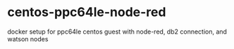 # centos-ppc64le-node-red
docker setup for ppc64le centos guest with node-red, db2 connection, and watson nodes
